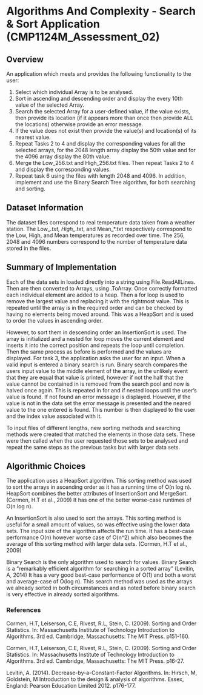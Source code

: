 
# Algorithms And Complexity - Search & Sort Application (CMP1124M_Assessment_02)


## Overview
An application which meets and provides the following functionality to the user:
1. Select which individual Array is to be analysed.
2. Sort in ascending and descending order and display the every 10th value of the selected Array.
3. Search the selected Array for a user-defined value, if the value exists, then provide its location (if it appears more than once then provide ALL the locations) otherwise provide an error message.
4. If the value does not exist then provide the value(s) and location(s) of its nearest value.
5. Repeat Tasks 2 to 4 and display the corresponding values for all the selected arrays, for the 2048 length array display the 50th value and for the 4096 array display the 80th value.
6. Merge the Low_256.txt and High_256.txt files. Then repeat Tasks 2 to 4 and display the corresponding values.
7. Repeat task 6 using the files with length 2048 and 4096. In addition, implement and use the Binary Search Tree algorithm, for both searching and sorting.


## Dataset Information

The dataset files correspond to real temperature data taken from a weather station. The Low_*.txt, High_*.txt, and Mean_*.txt respectively correspond to the Low, High, and Mean temperatures as recorded over time. The 256, 2048 and 4096 numbers correspond to the number of temperature data stored in the files.
   
   
## Summary of Implementation
Each of the data sets in loaded directly into a string using File.ReadAllLines. Then are then converted to Arrays, using .ToArray. Once correctly formatted each individual element are added to a heap. Then a for loop is used to remove the largest value and replacing it with the rightmost value. This is repeated until the array is in the required order and can be checked by having no elements being moved around. This was a HeapSort and is used to order the values in ascending order. 

However, to sort them in descending order an InsertionSort is used. The array is initialized and a nested for loop moves the current element and inserts it into the correct position and repeats the loop until completion. Then the same process as before is performed and the values are displayed. For task 3, the application asks the user for an input. When a valid input is entered a binary search is run. Binary search compares the users input value to the middle element of the array, in the unlikely event that they are equal that value is printed, however if not the half that the value cannot be contained in is removed from the search pool and now is halved once again. This is repeated in for and if nested loops until the user’s value is found. If not found an error message is displayed. However, if the value is not in the data set the error message is presented and the neared value to the one entered is found. This number is then displayed to the user and the index value associated with it.

To input files of different lengths, new sorting methods and searching methods were created that matched the elements in those data sets. These were then called when the user requested those sets to be analysed and repeat the same steps as the previous tasks but with larger data sets.

## Algorithmic Choices
The application uses a HeapSort algorithm. This sorting method was used to sort the arrays in ascending order as it has a running time of O(n log n). HeapSort combines
the better attributes of InsertionSort and MergeSort. (Cormen, H.T et al., 2009) It has one of the better worse-case runtimes of O(n log n).

An InsertionSort is also used to sort the arrays. This sorting method is useful for a small amount of values, so was effective using the lower data sets. The input size of the algorithm affects the run time. It has a best-case performance O(n) however worse case of O(n^2) which also becomes the average of this sorting method with larger data sets. (Cormen, H.T et al., 2009)

Binary Search is the only algorithm used to search for values. Binary Search is a “remarkably efficient algorithm for searching in a sorted array” (Levitin, A, 2014) It has a very good best-case performance of O(1) and both a worst and average-case of O(log n). This search method was used as the arrays we already sorted in both circumstances and as noted before binary search is very effective in already sorted algorithms.

### References
Cormen, H.T, Leiserson, C.E, Rivest, R.L, Stein, C. (2009). Sorting and Order Statistics. In: Massachusetts Institute of Technology Introduction to Algorithms. 3rd ed. Cambridge, Massachusetts: The MIT Press. p151-160.

Cormen, H.T, Leiserson, C.E, Rivest, R.L, Stein, C. (2009). Sorting and Order Statistics. In: Massachusetts Institute of Technology Introduction to Algorithms. 3rd ed. Cambridge, Massachusetts: The MIT Press. p16-27.

Levitin, A. (2014). Decrease-by-a-Constant-Factor Algorithms. In: Hirsch, M, Goldstein, M Introduction to the design & analysis of algorithms. Essex, England: Pearson Education Limited 2012. p176-177.
